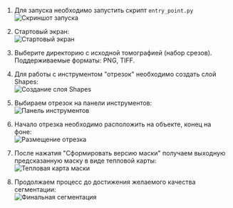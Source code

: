1. Для запуска необходимо запустить скрипт `entry_point.py`  
   ![Скриншот запуска](https://github.com/user-attachments/assets/d7cfc427-0158-4f18-84ae-ff5502d81cff)

2. Стартовый экран:  
   ![Стартовый экран](https://github.com/user-attachments/assets/29fd4fb0-c779-4794-992d-fb7b31e1d5ca)

3. Выберите директорию с исходной томографией (набор срезов). Поддерживаемые форматы: PNG, TIFF.

4. Для работы с инструментом "отрезок" необходимо создать слой Shapes:  
   ![Создание слоя Shapes](https://github.com/user-attachments/assets/baa505ee-028b-422b-adb3-55e383b78db2)

5. Выбираем отрезок на панели инструментов:  
   ![Панель инструментов](https://github.com/user-attachments/assets/10de677a-731e-4ac2-82c3-93a515cea4f4)

6. Начало отрезка необходимо расположить на объекте, конец на фоне:  
   ![Размещение отрезка](https://github.com/user-attachments/assets/79fbd806-6046-4f61-ae4c-4f7a03dbc986)

7. После нажатия "Сформировать версию маски" получаем выходную предсказанную маску в виде тепловой карты:  
   ![Тепловая карта маски](https://github.com/user-attachments/assets/0cdcfaff-3d3f-4002-94f4-534afc2b235a)

8. Продолжаем процесс до достижения желаемого качества сегментации:  
   ![Финальная сегментация](https://github.com/user-attachments/assets/e1e2717a-3db8-4830-891a-5129baa425dd)

